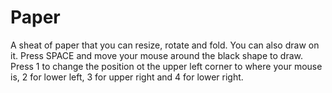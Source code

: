 # Paper
A sheat of paper that you can resize, rotate and fold. You can also draw on it.
Press SPACE and move your mouse around the black shape to draw.
Press 1 to change the position ot the upper left corner to where your mouse is, 2 for lower left, 3 for upper right and 4 for lower right.
